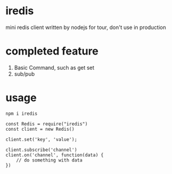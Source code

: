 # iredis

mini redis client written by nodejs for tour, don't use in production

# completed feature

1. Basic Command, such as get set
2. sub/pub

# usage

`npm i iredis`

```
const Redis = require("iredis")
const client = new Redis()

client.set('key', 'value');

client.subscribe('channel')
client.on('channel', function(data) {
    // do something with data
})
```
